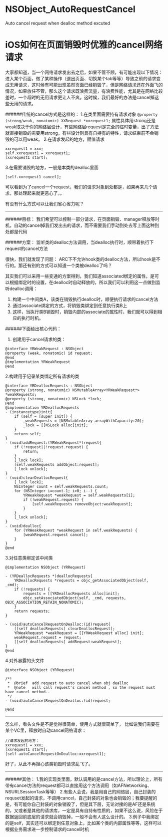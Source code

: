 # NSObject_AutoRequestCancel
Auto cancel request when dealloc method excuted

# iOS如何在页面销毁时优雅的cancel网络请求

大家都知道，当一个网络请求发出去之后，如果不管不顾，有可能出现以下情况：
进入某个页面，做了某种操作（退出页面、切换某个tab等等）导致之前的请求变成无用请求，这时候有可能出现虽然页面已经销毁了，但是网络请求还在外面飞的情况，如果放任不管，那么这个请求既浪费流量，有浪费性能，尤其是在网络比较差时，一个超时的无用请求更让人不爽。这时候，我们最好的办法是cancel掉这些无用的请求。

######传统的cancel方式是这样的：
1.在类里面需要持有请求对象
`@property (strong/weak, nonatomic) XXRequest *xxrequest1;`
属性具体用strong还是weak取决于你的网络层设计，有些网络层request是完全的临时变量，出了方法就直接销毁的需要用strong，有些设计则具有自持有的特性，请求结束前不会销毁的可以用weak。
2.在请求发起的地方，赋值请求  

```
xxrequest1 = xxx;
self.xxrequest1 = xxrequest1;
[xxrequest1 start];
```

3.在需要销毁的地方，一般是本类的dealloc里面  

`[self.xxrequest1 cancel];`

可以看到为了cancel一个request，我们的请求对象到处都是，如果再来几个请求，那处理起来就更恶心了。。

有没有什么方式可以让我们省心省力呢？

---

######目标：
我们希望可以控制一部分请求，在页面销毁、manager释放等时机，自动的cancel掉我们发出去的请求，而不需要我们手动到处去写上面这种到处都是代码

######方案：
监听类的dealloc方法调用，当dealloc执行时，顺带着执行下request的cancel方法

很快，我们就发现了问题：
ARC下不允许hook类的dealloc方法，所以hook是不行的。那还有别的方式可以知道一个类被dealloc了吗？

其实我们可以采用一些变通的方案得到，我们知道associated绑定的属性，是可以根据绑定时的设置，在dealloc时自动释放的，所以我们可以利用这一点做到监听dealloc调用：

1. 构建一个中间类A，该类在销毁执行dealloc时，顺便执行请求的cancel方法
2. 通过associate绑定的方式，将销毁类绑定到任意执行类B上
3. 这样，当执行类B销毁时，销毁内部的associate的属性时，我们就可以得到相应的执行时机。


######下面给出核心代码：
1. 创建用于cancel请求的类：

```
@interface YRWeakRequest : NSObject
@property (weak, nonatomic) id request;
@end
@implementation YRWeakRequest
@end
```

2.构建用于记录某类绑定所有请求的类

```
@interface YRDeallocRequests : NSObject
@property (strong, nonatomic) NSMutableArray<YRWeakRequest*> *weakRequests;
@property (strong, nonatomic) NSLock *lock;
@end
@implementation YRDeallocRequests
- (instancetype)init{
    if (self = [super init]) {
        _weakRequests = [NSMutableArray arrayWithCapacity:20];
        _lock = [[NSLock alloc]init];
    }
    return self;
}
- (void)addRequest:(YRWeakRequest*)request{
    if (!request||!request.request) {
        return;
    }
    [_lock lock];
    [self.weakRequests addObject:request];
    [_lock unlock];
}
- (void)clearDeallocRequest{
    [_lock lock];
    NSInteger count = self.weakRequests.count;
    for (NSInteger i=count-1; i>0; i--) {
        YRWeakRequest *weakRequest = self.weakRequests[i];
        if (!weakRequest.request) {
            [self.weakRequests removeObject:weakRequest];
        }
    }
    [_lock unlock];
}
- (void)dealloc{
    for (YRWeakRequest *weakRequest in self.weakRequests) {
        [weakRequest.request cancel];
    }
}
@end
```

3.对任意类绑定该中间类

```
@implementation NSObject (YRRequest)

- (YRDeallocRequests *)deallocRequests{
    YRDeallocRequests *requests = objc_getAssociatedObject(self, _cmd);
    if (!requests) {
        requests = [[YRDeallocRequests alloc]init];
        objc_setAssociatedObject(self, _cmd, requests, OBJC_ASSOCIATION_RETAIN_NONATOMIC);
    }
    return requests;
}

- (void)autoCancelRequestOnDealloc:(id)request{
    [[self deallocRequests] clearDeallocRequest];
    YRWeakRequest *weakRequest = [[YRWeakRequest alloc] init];
    weakRequest.request = request;
    [[self deallocRequests] addRequest:weakRequest];
}
@end
```

4.对外暴露的头文件

```
@interface NSObject (YRRequest)

/*!
 *	@brief  add request to auto cancel when obj dealloc
 *  @note   will call request's cancel method , so the request must have cancel method..
 */
- (void)autoCancelRequestOnDealloc:(id)request;

@end
```


---

怎么样，看头文件是不是觉得很简单，使用方式就很简单了，
比如说我们需要在某个VC里，释放时自动cancel网络请求：

```
//请求发起的地方：
xxrequest1 = xxx;
[xxrequest1 start];
[self autoCancelRequestOnDealloc:xxrequest1];
```

好了，从此不再担心该类销毁时请求乱飞了。

---

######其他：
1.我的实现类里面，默认调用的是cancel方法，所以理论上，所有带有cancel方法的request都可以直接用这个方法调用（如AFNetworking、NSURLSessionTask等等）
2.有些人会说，我是用自己的网络层，自己封装的requset发起的请求，不调用cancel，自己封装的对象也会销毁的；我要提醒的是，有可能你自己封装的对象销毁了，但是其下层，无论对接的是AF还是系统的，又或者是其他的请求库，一定是具有自持有性质的，如果不这么说，风险在于数据返回前底层的请求就会销毁掉，一般不会有人这么设计的。
3.例子中我绑定的是self，其实还可以绑定到任意对象上，比如某个类的内部属性等等，这样可以根据业务需求进一步控制请求的cancel时机


